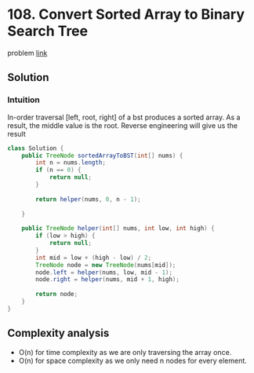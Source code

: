 # 108. Convert Sorted Array to Binary Search Tree
problem [link](https://leetcode.com/problems/convert-sorted-array-to-binary-search-tree/)

## Solution
### Intuition
In-order traversal [left, root, right] of a bst produces a sorted array. As a result, the middle value is the root.
Reverse engineering will give us the result
```java
class Solution {
    public TreeNode sortedArrayToBST(int[] nums) {
        int n = nums.length;
        if (n == 0) {
            return null;
        }
        
        return helper(nums, 0, n - 1);
        
    }
    
    public TreeNode helper(int[] nums, int low, int high) {
        if (low > high) { 
            return null;
        }
        int mid = low + (high - low) / 2;
        TreeNode node = new TreeNode(nums[mid]);
        node.left = helper(nums, low, mid - 1);
        node.right = helper(nums, mid + 1, high);
        
        return node;
    }
}
```

## Complexity analysis
* O(n) for time complexity as we are only traversing the array once.
* O(n) for space complexity as we only need n nodes for every element.

